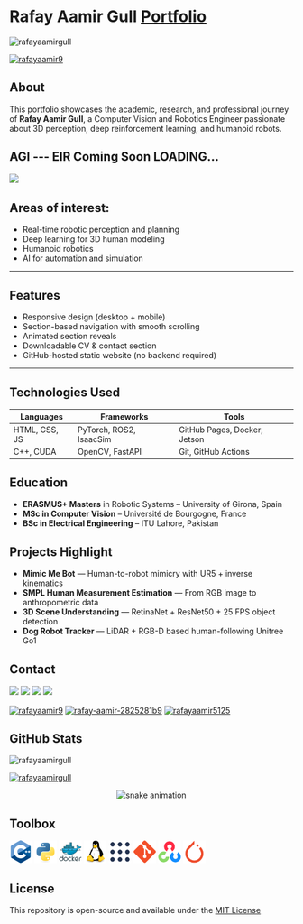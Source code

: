 # Rafay Aamir Gull [Portfolio](https://rafayaamirgull.github.io/)

<p align="left"> <img src="https://komarev.com/ghpvc/?username=rafayaamirgull&label=Profile%20views&color=0e75b6&style=flat" alt="rafayaamirgull" /> </p>
<p align="left"> <a href="https://twitter.com/rafayaamir9" target="blank"><img src="https://img.shields.io/twitter/follow/rafayaamir9?logo=twitter&style=for-the-badge" alt="rafayaamir9" /></a> </p>

## About

This portfolio showcases the academic, research, and professional journey of **Rafay Aamir Gull**, a Computer Vision and Robotics Engineer passionate about 3D perception, deep reinforcement learning, and humanoid robots.

## AGI --- EIR Coming Soon LOADING...

![](https://github.com/rafayaamirgull/rafayaamirgull/blob/output/github-contribution-grid-snake.svg)

## Areas of interest:

- Real-time robotic perception and planning
- Deep learning for 3D human modeling
- Humanoid robotics
- AI for automation and simulation

---

## Features

- Responsive design (desktop + mobile)
- Section-based navigation with smooth scrolling
- Animated section reveals
- Downloadable CV & contact section
- GitHub-hosted static website (no backend required)

---

## Technologies Used

| Languages     | Frameworks              | Tools                        |
| ------------- | ----------------------- | ---------------------------- |
| HTML, CSS, JS | PyTorch, ROS2, IsaacSim | GitHub Pages, Docker, Jetson |
| C++, CUDA     | OpenCV, FastAPI         | Git, GitHub Actions          |

## Education

- **ERASMUS+ Masters** in Robotic Systems – University of Girona, Spain
- **MSc in Computer Vision** – Université de Bourgogne, France
- **BSc in Electrical Engineering** – ITU Lahore, Pakistan

## Projects Highlight

- **Mimic Me Bot** — Human-to-robot mimicry with UR5 + inverse kinematics
- **SMPL Human Measurement Estimation** — From RGB image to anthropometric data
- **3D Scene Understanding** — RetinaNet + ResNet50 + 25 FPS object detection
- **Dog Robot Tracker** — LiDAR + RGB-D based human-following Unitree Go1

## Contact

<p align="left">
  <a href="mailto:rafay.aamir.gull@gmail.com"><img src="https://img.shields.io/badge/email-rafay.aamir.gull@gmail.com-red?style=for-the-badge&logo=gmail"></a>
  <a href="https://github.com/rafayaamirgull"><img src="https://img.shields.io/badge/GitHub-rafayaamirgull-181717?style=for-the-badge&logo=github"></a>
  <a href="https://www.linkedin.com/in/rafay-aamir-2825281b9"><img src="https://img.shields.io/badge/LinkedIn-RafayAamir-blue?style=for-the-badge&logo=linkedin"></a>
  <a href="https://twitter.com/rafayaamir9"><img src="https://img.shields.io/twitter/follow/rafayaamir9?label=Follow&style=for-the-badge&logo=twitter&color=1DA1F2"></a>
</p>

<p align="left">
<a href="https://twitter.com/rafayaamir9" target="blank"><img align="center" src="https://raw.githubusercontent.com/rahuldkjain/github-profile-readme-generator/master/src/images/icons/Social/twitter.svg" alt="rafayaamir9" height="30" width="40" /></a>
<a href="https://linkedin.com/in/rafay-aamir-2825281b9" target="blank"><img align="center" src="https://raw.githubusercontent.com/rahuldkjain/github-profile-readme-generator/master/src/images/icons/Social/linked-in-alt.svg" alt="rafay-aamir-2825281b9" height="30" width="40" /></a>
<a href="https://www.youtube.com/c/rafayaamir5125" target="blank"><img align="center" src="https://raw.githubusercontent.com/rahuldkjain/github-profile-readme-generator/master/src/images/icons/Social/youtube.svg" alt="rafayaamir5125" height="30" width="40" /></a>
</p>

## GitHub Stats

<p align="left">
  <img src="https://komarev.com/ghpvc/?username=rafayaamirgull&label=Profile%20views&color=0e75b6&style=flat" alt="rafayaamirgull" />
</p>

<p align="left">
  <a href="https://github.com/ryo-ma/github-profile-trophy">
    <img src="https://github-profile-trophy.vercel.app/?username=rafayaamirgull&theme=radical" alt="rafayaamirgull" />
  </a>
</p>

<p align="center">
  <img src="https://github.com/rafayaamirgull/rafayaamirgull/blob/output/github-contribution-grid-snake.svg" alt="snake animation" />
</p>

## Toolbox

<p align="left">
  <img src="https://raw.githubusercontent.com/devicons/devicon/master/icons/cplusplus/cplusplus-original.svg" width="40" />
  <img src="https://raw.githubusercontent.com/devicons/devicon/master/icons/python/python-original.svg" width="40" />
  <img src="https://raw.githubusercontent.com/devicons/devicon/master/icons/docker/docker-original-wordmark.svg" width="40" />
  <img src="https://raw.githubusercontent.com/devicons/devicon/master/icons/linux/linux-original.svg" width="40" />
  <img src="https://raw.githubusercontent.com/devicons/devicon/master/icons/ros/ros-original.svg" width="40" />
  <img src="https://raw.githubusercontent.com/devicons/devicon/master/icons/git/git-original.svg" width="40" />
  <img src="https://raw.githubusercontent.com/devicons/devicon/master/icons/opencv/opencv-original.svg" width="40" />
  <img src="https://raw.githubusercontent.com/devicons/devicon/master/icons/pytorch/pytorch-original.svg" width="40" />
</p>

## License

This repository is open-source and available under the [MIT License](LICENSE)

